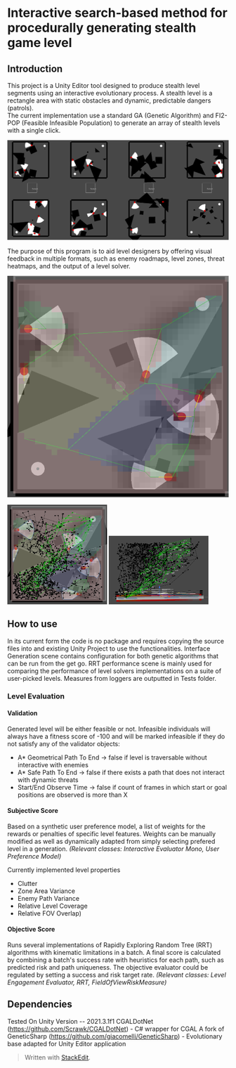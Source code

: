 # Interactive search-based method for procedurally  generating stealth game level
## Introduction

This project is a Unity Editor tool designed to produce stealth level segments using an interactive evolutionary process. A stealth level is a rectangle area with static obstacles and dynamic, predictable dangers (patrols).  
The current implementation use a standard GA (Genetic Algorithm) and FI2-POP (Feasible Infeasible Population) to generate an array of stealth levels with a single click.

![First Generation Of Randomly Selected Levels](RandomGeneration.png)

The purpose of this program is to aid level designers by offering visual feedback in multiple formats, such as enemy roadmaps, level zones, threat heatmaps, and the output of a level solver.

![Level roadmap and threat heatmap](LevelRoadmap.png)

<img src="RRT2D.png" width="45%"></img> <img src="RRT3D.png" width="45%"></img> 



## How to use
In its current form the code is no package and requires copying the source files into and existing Unity Project to use the functionalities. Interface Generation scene contains configuration for both genetic algorithms that can be run from the get go. RRT performance scene is mainly used for comparing the performance of level solvers implementations on a suite of user-picked levels. Measures from loggers are outputted in Tests folder.


### Level Evaluation
#### Validation
Generated level will be either feasible or not. Infeasible individuals will always have a fitness score of -100 and will be marked infeasible if they do not satisfy any of the validator objects:
 - A* Geometrical Path To End  -> false if level is traversable without interactive with enemies
 - A* Safe Path To End -> false if there exists a path that does not interact with dynamic threats
 - Start/End Observe Time -> false if count of frames in which start or goal positions are observed is more than X
 
 #### Subjective Score
Based on a synthetic user preference model, a list of weights for the rewards or penalties of specific level features.
Weights can be manually modified as well as dynamically adapted from simply selecting prefered level in a generation. *(Relevant classes: Interactive Evaluator Mono, User Preference Model)*

 Currently implemented level properties
 - Clutter
 - Zone Area Variance
 - Enemy Path Variance
 - Relative Level Coverage
 - Relative FOV Overlap)
 
 #### Objective Score
Runs several implementations of Rapidly Exploring Random Tree (RRT) algorithms with kinematic limitations in a batch. A final score is calculated by combining a batch's success rate with heuristics for each path, such as predicted risk and path uniqueness. The objective evaluator could be regulated by setting a success and risk target rate. *(Relevant classes: Level Engagement Evaluator, RRT, FieldOfViewRiskMeasure)*


## Dependencies
Tested On Unity Version -- 2021.3.1f1
CGALDotNet (https://github.com/Scrawk/CGALDotNet) - C# wrapper for CGAL
A fork of GeneticSharp (https://github.com/giacomelli/GeneticSharp) - Evolutionary base adapted for Unity Editor application






> Written with [StackEdit](https://stackedit.io/).